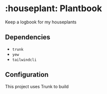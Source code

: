 # :houseplant: Plantbook

Keep a logbook for my houseplants

## Dependencies

* `trunk`
* `yew`
* `tailwindcli`

## Configuration

This project uses Trunk to build
